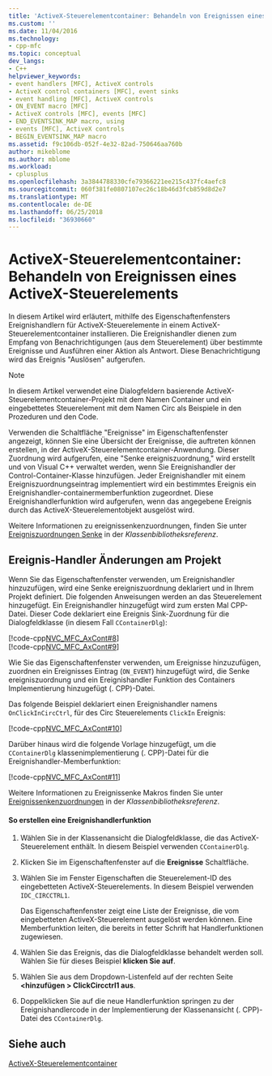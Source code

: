 ```yaml
---
title: 'ActiveX-Steuerelementcontainer: Behandeln von Ereignissen eines ActiveX-Steuerelements | Microsoft Docs'
ms.custom: ''
ms.date: 11/04/2016
ms.technology:
- cpp-mfc
ms.topic: conceptual
dev_langs:
- C++
helpviewer_keywords:
- event handlers [MFC], ActiveX controls
- ActiveX control containers [MFC], event sinks
- event handling [MFC], ActiveX controls
- ON_EVENT macro [MFC]
- ActiveX controls [MFC], events [MFC]
- END_EVENTSINK_MAP macro, using
- events [MFC], ActiveX controls
- BEGIN_EVENTSINK_MAP macro
ms.assetid: f9c106db-052f-4e32-82ad-750646aa760b
author: mikeblome
ms.author: mblome
ms.workload:
- cplusplus
ms.openlocfilehash: 3a3844788330cfe79366221ee215c437fc4aefc8
ms.sourcegitcommit: 060f381fe0807107ec26c18b46d3fcb859d8d2e7
ms.translationtype: MT
ms.contentlocale: de-DE
ms.lasthandoff: 06/25/2018
ms.locfileid: "36930660"
---
```

# <a name="activex-control-containers-handling-events-from-an-activex-control"></a>ActiveX-Steuerelementcontainer: Behandeln von Ereignissen eines ActiveX-Steuerelements
In diesem Artikel wird erläutert, mithilfe des Eigenschaftenfensters Ereignishandlern für ActiveX-Steuerelemente in einem ActiveX-Steuerelementcontainer installieren. Die Ereignishandler dienen zum Empfang von Benachrichtigungen (aus dem Steuerelement) über bestimmte Ereignisse und Ausführen einer Aktion als Antwort. Diese Benachrichtigung wird das Ereignis "Auslösen" aufgerufen.  
  
> [!NOTE]
>  In diesem Artikel verwendet eine Dialogfeldern basierende ActiveX-Steuerelementcontainer-Projekt mit dem Namen Container und ein eingebettetes Steuerelement mit dem Namen Circ als Beispiele in den Prozeduren und den Code.  
  
 Verwenden die Schaltfläche "Ereignisse" im Eigenschaftenfenster angezeigt, können Sie eine Übersicht der Ereignisse, die auftreten können erstellen, in der ActiveX-Steuerelementcontainer-Anwendung. Dieser Zuordnung wird aufgerufen, eine "Senke ereigniszuordnung," wird erstellt und von Visual C++ verwaltet werden, wenn Sie Ereignishandler der Control-Container-Klasse hinzufügen. Jeder Ereignishandler mit einem Ereigniszuordnungseintrag implementiert wird ein bestimmtes Ereignis ein Ereignishandler-containermemberfunktion zugeordnet. Diese Ereignishandlerfunktion wird aufgerufen, wenn das angegebene Ereignis durch das ActiveX-Steuerelementobjekt ausgelöst wird.  
  
 Weitere Informationen zu ereignissenkenzuordnungen, finden Sie unter [Ereigniszuordnungen Senke](../mfc/reference/event-sink-maps.md) in der *Klassenbibliotheksreferenz*.  
  
##  <a name="_core_event_handler_modifications_to_the_project"></a> Ereignis-Handler Änderungen am Projekt  
 Wenn Sie das Eigenschaftenfenster verwenden, um Ereignishandler hinzuzufügen, wird eine Senke ereigniszuordnung deklariert und in Ihrem Projekt definiert. Die folgenden Anweisungen werden an das Steuerelement hinzugefügt. Ein Ereignishandler hinzugefügt wird zum ersten Mal CPP-Datei. Dieser Code deklariert eine Ereignis Sink-Zuordnung für die Dialogfeldklasse (in diesem Fall `CContainerDlg`):  
  
 [!code-cpp[NVC_MFC_AxCont#8](../mfc/codesnippet/cpp/activex-control-containers-handling-events-from-an-activex-control_1.cpp)]  
[!code-cpp[NVC_MFC_AxCont#9](../mfc/codesnippet/cpp/activex-control-containers-handling-events-from-an-activex-control_2.cpp)]  
  
 Wie Sie das Eigenschaftenfenster verwenden, um Ereignisse hinzuzufügen, zuordnen ein Ereignisses Eintrag (`ON_EVENT`) hinzugefügt wird, die Senke ereigniszuordnung und ein Ereignishandler Funktion des Containers Implementierung hinzugefügt (. CPP)-Datei.  
  
 Das folgende Beispiel deklariert einen Ereignishandler namens `OnClickInCircCtrl`, für des Circ Steuerelements `ClickIn` Ereignis:  
  
 [!code-cpp[NVC_MFC_AxCont#10](../mfc/codesnippet/cpp/activex-control-containers-handling-events-from-an-activex-control_3.cpp)]  
  
 Darüber hinaus wird die folgende Vorlage hinzugefügt, um die `CContainerDlg` klassenimplementierung (. CPP)-Datei für die Ereignishandler-Memberfunktion:  
  
 [!code-cpp[NVC_MFC_AxCont#11](../mfc/codesnippet/cpp/activex-control-containers-handling-events-from-an-activex-control_4.cpp)]  
  
 Weitere Informationen zu Ereignissenke Makros finden Sie unter [Ereignissenkenzuordnungen](../mfc/reference/event-sink-maps.md) in der *Klassenbibliotheksreferenz*.  
  
#### <a name="to-create-an-event-handler-function"></a>So erstellen eine Ereignishandlerfunktion  
  
1.  Wählen Sie in der Klassenansicht die Dialogfeldklasse, die das ActiveX-Steuerelement enthält. In diesem Beispiel verwenden `CContainerDlg`.  
  
2.  Klicken Sie im Eigenschaftenfenster auf die **Ereignisse** Schaltfläche.  
  
3.  Wählen Sie im Fenster Eigenschaften die Steuerelement-ID des eingebetteten ActiveX-Steuerelements. In diesem Beispiel verwenden `IDC_CIRCCTRL1`.  
  
     Das Eigenschaftenfenster zeigt eine Liste der Ereignisse, die vom eingebetteten ActiveX-Steuerelement ausgelöst werden können. Eine Memberfunktion leiten, die bereits in fetter Schrift hat Handlerfunktionen zugewiesen.  
  
4.  Wählen Sie das Ereignis, das die Dialogfeldklasse behandelt werden soll. Wählen Sie für dieses Beispiel **klicken Sie auf**.  
  
5.  Wählen Sie aus dem Dropdown-Listenfeld auf der rechten Seite  **\<hinzufügen > ClickCircctrl1 aus**.  
  
6.  Doppelklicken Sie auf die neue Handlerfunktion springen zu der Ereignishandlercode in der Implementierung der Klassenansicht (. CPP)-Datei des `CContainerDlg`.  
  
## <a name="see-also"></a>Siehe auch  
 [ActiveX-Steuerelementcontainer](../mfc/activex-control-containers.md)

